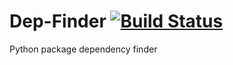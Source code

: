 # Dep-Finder [![Build Status](https://travis-ci.org/Marcdh3/Dep-Finder.svg?branch=master)](https://travis-ci.org/Marcdh3/Dep-Finder)
Python package dependency finder
